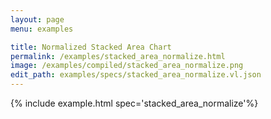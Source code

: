 ```yaml
---
layout: page
menu: examples

title: Normalized Stacked Area Chart
permalink: /examples/stacked_area_normalize.html
image: /examples/compiled/stacked_area_normalize.png
edit_path: examples/specs/stacked_area_normalize.vl.json
---
```




{% include example.html spec='stacked_area_normalize'%}
